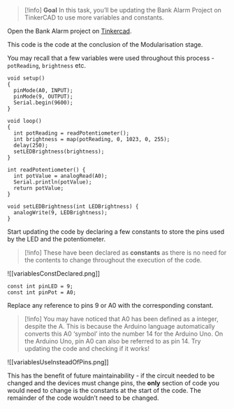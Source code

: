 


> [!info] **Goal**
In this task, you’ll be updating the Bank Alarm Project on TinkerCAD to use more variables and constants.



Open the Bank Alarm project on [Tinkercad](https://www.tinkercad.com/). 

This code is the code at the conclusion of the Modularisation stage.

You may recall that a few variables were used throughout this process - `potReading`, `brightness` etc.

```arduino
void setup()
{
  pinMode(A0, INPUT);
  pinMode(9, OUTPUT);
  Serial.begin(9600);
}

void loop()
{
  int potReading = readPotentiometer();
  int brightness = map(potReading, 0, 1023, 0, 255);
  delay(250);
  setLEDBrightness(brightness);
}

int readPotentiometer() {
  int potValue = analogRead(A0);
  Serial.println(potValue);
  return potValue;
}

void setLEDBrightness(int LEDBrightness) {
  analogWrite(9, LEDBrightness);
}
```

Start updating the code by declaring a few constants to store the pins used by the LED and the potentiometer.

> [!info] These have been declared as **constants** as there is no need for the contents to change throughout the execution of the code.


![[variablesConstDeclared.png]]

```arduino
const int pinLED = 9;
const int pinPot = A0;
```

Replace any reference to pins 9 or A0 with the corresponding constant.

> [!info] You may have noticed that A0 has been defined as a integer, despite the A. This is because the Arduino language automatically converts this A0 ‘symbol’ into the number 14 for the Arduino Uno. 
> On the Arduino Uno, pin A0 can also be referred to as pin 14. Try updating the code and checking if it works!


![[variablesUseInsteadOfPins.png]]

This has the benefit of future maintainability - if the circuit needed to be changed and the devices must change pins, the **only** section of code you would need to change is the constants at the start of the code. The remainder of the code wouldn’t need to be changed.
